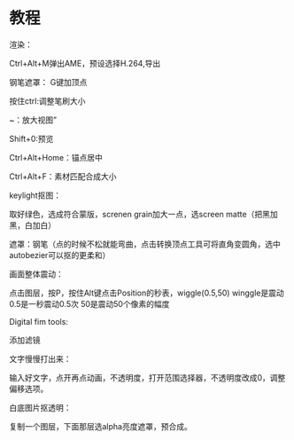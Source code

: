 # 教程



渲染：

Ctrl+Alt+M弹出AME，预设选择H.264,导出

 

钢笔遮罩： G键加顶点

按住ctrl:调整笔刷大小

~：放大视图”

Shift+0:预览

Ctrl+Alt+Home：锚点居中

Ctrl+Alt+F：素材匹配合成大小

 

keylight抠图：

 取好绿色，选成符合蒙版，screnen grain加大一点，选screen matte（把黑加黑，白加白）

遮罩：钢笔（点的时候不松就能弯曲，点击转换顶点工具可将直角变圆角，选中autobezier可以抠的更柔和）

 

画面整体震动：

点击图层，按P，按住Alt键点击Position的秒表，wiggle(0.5,50) winggle是震动 0.5是一秒震动0.5次 50是震动50个像素的幅度

 

Digital fim tools:

添加滤镜

 

文字慢慢打出来：

输入好文字，点开再点动画，不透明度，打开范围选择器，不透明度改成0，调整偏移选项。

 

白底图片抠透明：

复制一个图层，下面那层选alpha亮度遮罩，预合成。